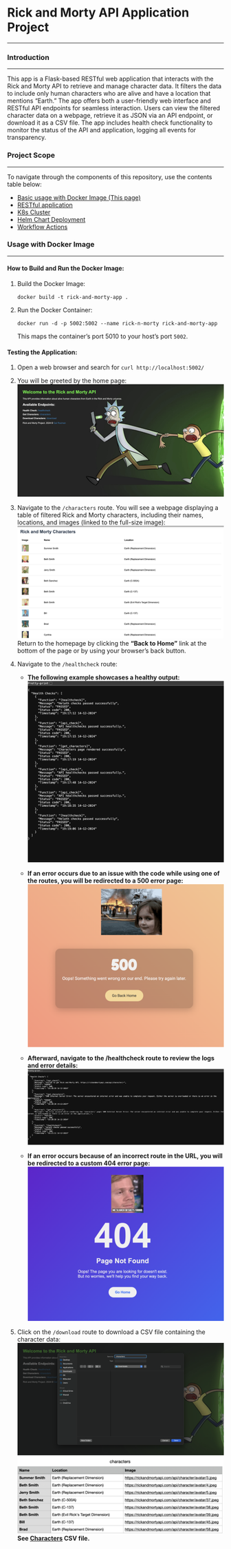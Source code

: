 # Rick and Morty API Application Project
----
### Introduction
---
This app is a Flask-based RESTful web application that interacts with the Rick and Morty API to retrieve and manage character data. It filters the data to include only human characters who are alive and have a location that mentions “Earth.” The app offers both a user-friendly web interface and RESTful API endpoints for seamless interaction. Users can view the filtered character data on a webpage, retrieve it as JSON via an API endpoint, or download it as a CSV file. The app includes health check functionality to monitor the status of the API and application, logging all events for transparency.
### Project Scope
---
To navigate through the components of this repository, use the contents table below:
- [Basic usage with Docker Image (This page)](https://github.com/ThePinkPanther96/r-m-api-k8s-pipline/blob/main/README.md)
- [RESTful application](https://github.com/ThePinkPanther96/r-m-api-k8s-pipline/blob/main/app/README.md)
- [K8s Cluster](https://github.com/ThePinkPanther96/r-m-api-k8s-pipline/blob/main/k8s/README.md)
- [Helm Chart Deployment](https://github.com/ThePinkPanther96/r-m-api-k8s-pipline/blob/main/helm/rick-n-morty/README.md)
- [Workflow Actions](https://github.com/ThePinkPanther96/r-m-api-k8s-pipline/blob/main/.github/workflows/README.md)

### Usage with Docker Image
---
#### How to Build and Run the Docker Image:

1. Build the Docker Image:
	```shell
	docker build -t rick-and-morty-app .
	```
2. Run the Docker Container:
	```shell
	docker run -d -p 5002:5002 --name rick-n-morty rick-and-morty-app
	```
	This maps the container’s port 5010 to your host’s port `5002`.

#### Testing the Application:
1. Open a web browser and search for `curl http://localhost:5002/`
2. You will be greeted by the home page:
   ![Alt text](Templates/Homepage.png)
3. Navigate to the `/characters` route. 
   You will see a webpage displaying a table of filtered Rick and Morty characters, including their names, locations, and images (linked to the full-size image):
   ![Alt text](Templates/Characters.png)
   Return to the homepage by clicking the **“Back to Home”** link at the bottom of the page or by using your browser’s back button. 
   
4. Navigate to the `/healthcheck` route:
	- **The following example showcases a healthy output:**
	  ![Alt text](Templates/Healthchecks_paased.png)
	
	-  **If an error occurs due to an issue with the code while using one of the routes, you will be redirected to a 500 error page:**
	  ![Alt text](Templates/500.png)
	
	- **Afterward, navigate to the /healthcheck route to review the logs and error details:**
	  ![Alt text](Templates/Healthchecks_failed.png)
	
	- **If an error occurs because of an incorrect route in the URL, you will be redirected to a custom 404 error page:**
	   ![Alt text](Templates/404.png)
6. Click on the `/download` route to download a CSV file containing the character data:
   ![Alt text](Templates/CSV.png)
   ![Alt text](Templates/csv_results.png)
   **See [Characters](https://github.com/ThePinkPanther96/r-m-api-k8s-pipline/blob/main/Templates/characters.csv) CSV file.**
